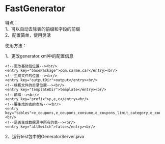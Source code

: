 # FastGenerator
特点：<br/>
1、可以自动去除表的前缀和字段的前缀 <br/>
2、配置简单，使用灵活

使用方法：

1、更改generator.xml中的配置信息
```
<!--更改基础包位置--><br/>
<entry key="basePackage">com.carme.car</entry><br/>
<!--生成文件的位置--><br/>
<entry key="outputDir">output</entry><br/>
<!--模板文件的目录位置--><br/>
<entry key="templateDir">template</entry><br/>
<!--前缀--><br/>
<entry key="prefix">p,e,c</entry><br/>
<!--要生成的表的表名--><br/>
<entry key="tables">e_coupons,e_coupons_consume,e_coupons_limit_category,e_coupons_limit_product,e_coupons_store</entry><br/>
<!--是否生成数据源中所有的表--><br/>
<entry key="allSwitch">false</entry><br/>
```
	
2、运行test包中的GeneratorServer.java
